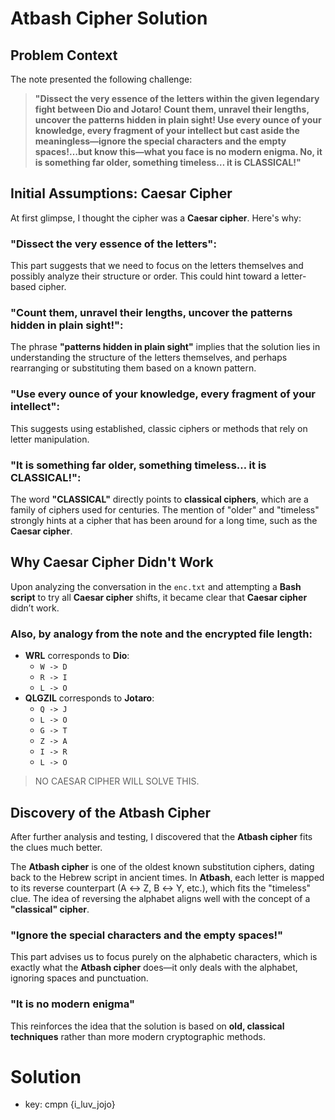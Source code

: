 # **Atbash Cipher Solution**

## **Problem Context**

The note presented the following challenge:

> **"Dissect the very essence of the letters within the given legendary fight between Dio and Jotaro! Count them, unravel their lengths, uncover the patterns hidden in plain sight! Use every ounce of your knowledge, every fragment of your intellect but cast aside the meaningless—ignore the special characters and the empty spaces!…but know this—what you face is no modern enigma. No, it is something far older, something timeless… it is CLASSICAL!"**

## **Initial Assumptions: Caesar Cipher**

At first glimpse, I thought the cipher was a **Caesar cipher**. Here's why:

### **"Dissect the very essence of the letters"**:
This part suggests that we need to focus on the letters themselves and possibly analyze their structure or order. This could hint toward a letter-based cipher.

### **"Count them, unravel their lengths, uncover the patterns hidden in plain sight!"**:
The phrase **"patterns hidden in plain sight"** implies that the solution lies in understanding the structure of the letters themselves, and perhaps rearranging or substituting them based on a known pattern.

### **"Use every ounce of your knowledge, every fragment of your intellect"**:
This suggests using established, classic ciphers or methods that rely on letter manipulation.

### **"It is something far older, something timeless… it is CLASSICAL!"**:
The word **"CLASSICAL"** directly points to **classical ciphers**, which are a family of ciphers used for centuries. The mention of "older" and "timeless" strongly hints at a cipher that has been around for a long time, such as the **Caesar cipher**.

## **Why Caesar Cipher Didn't Work**

Upon analyzing the conversation in the `enc.txt` and attempting a **Bash script** to try all **Caesar cipher** shifts, it became clear that **Caesar cipher** didn’t work.

### Also, by analogy from the note and the encrypted file length:
- **WRL** corresponds to **Dio**:
  - `W -> D`
  - `R -> I`
  - `L -> O`
- **QLGZIL** corresponds to **Jotaro**:
  - `Q -> J`
  - `L -> O`
  - `G -> T`
  - `Z -> A`
  - `I -> R`
  - `L -> O`

> NO CAESAR CIPHER WILL SOLVE THIS.

## **Discovery of the Atbash Cipher**

After further analysis and testing, I discovered that the **Atbash cipher** fits the clues much better.

The **Atbash cipher** is one of the oldest known substitution ciphers, dating back to the Hebrew script in ancient times. In **Atbash**, each letter is mapped to its reverse counterpart (A ↔ Z, B ↔ Y, etc.), which fits the "timeless" clue. The idea of reversing the alphabet aligns well with the concept of a **"classical" cipher**.

### **"Ignore the special characters and the empty spaces!"**
This part advises us to focus purely on the alphabetic characters, which is exactly what the **Atbash cipher** does—it only deals with the alphabet, ignoring spaces and punctuation.

### **"It is no modern enigma"**
This reinforces the idea that the solution is based on **old, classical techniques** rather than more modern cryptographic methods.


# Solution
- key: cmpn {i_luv_jojo}